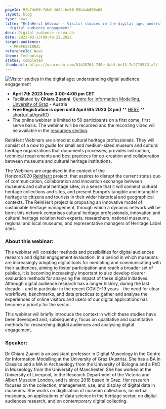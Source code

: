 ```yaml
---
pageId: 9fb74e00-7eb0-4d24-be88-98bdab080a65
layout: blog
type: news
title: "ReInHerit Webinar - Visitor studies in the digital age: understanding
  digital audience engagement"
desc: Digital audience research
date: 2023-03-23T09:49:22.282Z
target-audience:
  - PROFESSIONAL
referenceTo: News
theme: Technology
status: completed
thumbnail: https://ucarecdn.com/54b28764-749e-4abf-be13-7c2719573fa2/
---
```

![Visitor studies in the digital age: understanding digital audience engagement](https://ucarecdn.com/b5d25c86-1579-49db-a66d-4cc2599bbd5b/ "Visitor studies in the digital age: understanding digital audience engagement")

* **April 7th 2023 from 3:00-4:00 pm CET**
* Facilitated by **Chiara Zuanni**, [Centre for Information Modelling, Unversity of Graz](https://informationsmodellierung.uni-graz.at/en/) -  Austria
* **Free Registration is open until April 6th 2023 (3 pm)** \*\* [HERE](https://docs.google.com/forms/d/e/1FAIpQLSegyYxWSGUW7OM_NojJFrOyMNeN-V2wgTePUoMTZ20Pu7wlvw/viewform) \*\*\
  [shorturl.at/grwKO](http://shorturl.at/grwKO)
* The online webinar is limited to 50 participants on a first come, first serve basis. The webinar will be recorded and the recording video will be available in the [resources section](https://reinherit-hub.eu/webinars).

ReinHerit Webinars are aimed at cultural heritage professionals. They will consist of a *how to guide* for small and medium-sized museum and cultural heritage organizations that documents processes, provides instruction, technical requirements and best practices for co-creation and collaboration between museums and cultural heritage institutions.

The Webinars are organised in the context of the  Horizon2020 [ReInHerit](https://www.reinherit.eu) project, that aspires to disrupt the current status quo of communication, collaboration and innovation exchange between museums and cultural heritage sites, in a sense that it will connect cultural heritage collections and sites, and present Europe’s tangible and intangible heritage to citizens and tourists in their wider historical and geographical contexts. The ReInHerit project is proposing an innovative model of sustainable heritage management, through which a dynamic network will be born; this network comprises cultural heritage professionals, innovation and cultural heritage solution tech experts, researchers, national museums, regional and local museums, and representative managers of Heritage Label sites. 

### About this webinar:

This webinar will consider methods and possibilities for digital audiences research and digital engagement evaluation. In a period in which museums are increasingly adopting digital tools for mediating and communicating with their audiences, aiming to foster participation and reach a broader set of publics, it is becoming increasingly important to also develop clearer evaluation methods for analysing the impact of these digital initiatives. Although digital audience research has a longer history, during the last decade – and in particular in the recent COVID-19 years – the need for clear workflows, benchmarks, and data practices to gather and analyse the experiences of online visitors and users of our digital applications has become a priority for the sector.

This webinar will briefly introduce the context in which these studies have been developed and, subsequently, focus on qualitative and quantitative methods for researching digital audiences and analysing digital engagement.

### Speaker:

Dr Chiara Zuanni is an assistant professor in Digital Museology in the Centre for Information Modelling at the University of Graz (Austria). She has a BA in Classics and a MA in Archaeology from the University of Bologna and a PhD in Museology from the University of Manchester. She has worked at the University of Liverpool, in the Research Department of the Victoria and Albert Museum London, and is since 2018 based in Graz. Her research focuses on the collection, management, use, and display of digital data in museums. She works on digitisation of museum collections, on virtual museums, on applications of data science in the heritage sector, on digital audiences research, and on contemporary digital collecting.